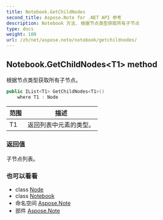 ```yaml
---
title: Notebook.GetChildNodes
second_title: Aspose.Note for .NET API 参考
description: Notebook 方法. 根据节点类型获取所有子节点
type: docs
weight: 100
url: /zh/net/aspose.note/notebook/getchildnodes/
---
```

## Notebook.GetChildNodes&lt;T1&gt; method

根据节点类型获取所有子节点。

```csharp
public IList<T1> GetChildNodes<T1>()
    where T1 : Node
```

| 范围 | 描述 |
| --- | --- |
| T1 | 返回列表中元素的类型。 |

### 返回值

子节点列表。

### 也可以看看

* class [Node](../../node/)
* class [Notebook](../)
* 命名空间 [Aspose.Note](../../notebook/)
* 部件 [Aspose.Note](../../../)


